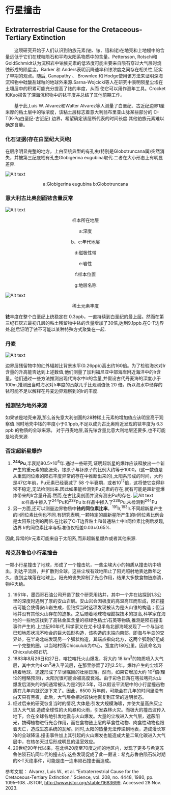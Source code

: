# 行星撞击

## Extraterrestrial Cause for the Cretaceous-Tertiary Extinction

&emsp;&emsp;这项研究开始于人们认识到铂族元素(铂、铱、锇和铑)在地壳和上地幔中的含量远低于它们在球粒陨石和平均太阳系物质中的含量。Pettersson, Rotschi和 GoldSchmidt认为沉积岩中铂族元素的低浓度可能主要来自陨石穿过大气层时烧蚀形成的陨星尘。Barker 和 Anders表明沉降速率和铱浓度之间存在相关性,证实了早期的观点。随后, Ganapathy 、 Brownlee 和 Hodge使用该方法来证明深海沉积物中硅酸盐球粒的地球外来源.Sarna-Wojcicki等人在研究中表明陨星尘埃在土壤层中的积累可能充分提高了铱的丰度，从而
使它可以用作测年工具。Crocket和Kuo报告了深海沉积物中的铱丰度并总结了其他前期工作。

&emsp;&emsp;基于此,Luis W. Alvarez和Walter Alvarez等人测量了白垩纪、古近纪边界1厘米厚的粘土层中的铱浓度，该粘土层标志着意大利翁布里亚山脉某些部分的 C-T(K-Pg白垩纪-古近纪) 边界，希望确定该层所代表的时间长度.其他铂族元素难以确定含量。

### 化石证据(存在白垩纪大灭绝)

在层序明显完整的地方，上白垩统典型的有孔虫(特别是Globotruncana属)突然消失，并被第三纪底栖有孔虫Globigerina eugubina取代.二者在大小形态上有明显差异.

![Alt text](image.png)
<center>a:Globigerina eugubina  
b:Globotruncana</center>

### 意大利古比奥剖面铱含量反常

![Alt text](image-2.png)
<center>样本所在地层  

a:深度

b、c:年代地层  

d:磁极性带  

e:岩性  

f:样本位置  

g:地层名称</center>

![Alt text](image-1.png)
<center>稀土元素丰度</center>

**铱**丰度在整个白垩纪上统稳定在 0.3ppb，一直持续到白垩纪的最上层。然而在第三纪石灰岩最初几层的粘土残留物中铱的含量增加了30倍,达到9.1ppb.在C-T边界处.随后证明了铱不可能以某种特殊方式聚集在一起.

### 丹麦

![Alt text](image-3.png)

边界层残留物中的红外辐射比背景水平(0.26ppb)高出约160倍。为了检验海水对Ir含量的升高能否达到上述数值,他们测量了加利福尼亚中部海岸附近海洋中的Ir含量。他们通过一些方法推测出现代海水中Ir的含量,并假设古代丹麦海的深度小于100m,推测出当时海水对Ir丰度的贡献几乎比观测值低 20 倍。所以海水中储存的铱可能不足以解释在丹麦边界观察到的Ir的丰度.

### 推测铱为地外来源

如果铱是地壳来源,那么首先意大利剖面的28种稀土元素的增加值应该明显高于观察值.同时地壳中铱的丰度小于0.1ppb,不足以成为古比奥附近发现的铱丰度为 6.3 ppb 的物质的全球来源。
对于丹麦地层,首先铱含量比意大利地层还要多,也不可能是地壳来源.

### 否定超新星爆炸

1. **<sup>244</sup>Pu**,半衰期80.5×10<sup>6</sup>年.通过一些研究,证明超新星的爆炸应该释放出一个新产生的重元素的膨胀壳，铱原子与钚原子的比例大约等于1000。(这一数值是从重氙同位素的陨石丰度异常的存在中推断出来的),太阳系形成的时间，大约是47亿年前，Pu元素已经衰减了 58 个半衰期，或者10<sup>17</sup>倍，这将使它变得非常不稳定,无法检测出来.因此如果能检测到Pu元素的存在,就有可能是超新星爆炸带来的Ir含量升高.然而,在古比奥剖面并没有测出Pu的存在.
   ![Alt text](image-4.png)
   <center>a:样品中掺入了<sup>244</sup>Pu和<sup>238</sup>Pu  
   b:样品中掺入了<sup>238</sup>Pu,未检测到<sup>244</sup>Pu</center>
2. 另一方面,还可以测量边界物质中**铱的同位素比率**。<sup>191</sup>Ir,<sup>193</sup>Ir.不同超新星产生的Ir同位素比例也不同.有研究表明,一颗特定的超新星所产生的Ir同位素比例会是太阳系比例的两倍.在比较了C-T边界粘土和普通粘土中Ir同位素比例后发现,边界 Ir的同位素比率与标准值仅相差0.03±0.65%.

因此,异常的Ir元素可能来自于太阳系,而非超新星爆炸或者其他来源.

### 希克苏鲁伯小行星撞击

一颗小行星撞击了地球，形成了一个撞击坑，一些尘埃大小的物质从撞击坑中喷出，到达平流层，并扩散到全球。这些尘埃有效地阻止了阳光照射地表达数年之久，直到尘埃落在地球上。阳光的丧失抑制了光合作用，结果大多数食物链崩溃，物种灭绝。

1. 1951年，墨西哥石油公司开凿了数个研究用钻井，其中一个井在钻探到1.3公里的深度时遇到了厚的安山岩层。安山岩会因极度的高温高压而形成，陨石撞击可能会使得安山岩生成，但钻探当时这项发现被认为是火山锥的构造；但当地并没有其他火山存在的迹象。之后随着地球物理勘探技术的提高,科学家在海地的一些地区找到了高铱金属含量的棕绿色粘土\石英等物质,推测是陨石撞击事件产生的.上世纪90年代,科学家又在尤卡坦半岛北部海域发现了一个与当地已知地质状况不吻合的巨大弧形构造，该构造的末端向南部，即海与半岛的交界处。在半岛北端发现另一个弧状构造，其端点指向北方，这两个弧刚好组成一个完整的圈，以当地村落Chicxulub为中心，宽度约180公里。因此命名为Chicxulub陨石坑.
2. 1883年8月26日和27日，喀拉喀托火山爆发，将大约 18 km<sup>3</sup>的物质喷入大气层，其中大约4km<sup>3</sup>进入平流层，在那里停留了2到2.5年。爆炸产生的尘埃环绕着地球，迅速形成了举世瞩目的壮丽日落。然而，如果它增加大约 10<sup>3</sup>倍(理论的粗略预测)，太阳光很可能会被高度衰减。由于彩色日落在喀拉喀托火山爆发后消失的时间通常被认为是2到2.5年，可以假设平流层中的小行星撞击物质在几年内就沉淀下来了。因此，6500 万年前，可能会在几年的时间里没有白天只有黑夜，此后，大气层会相对较快地恢复到正常的透明状态。
3. 经过后来的研究恢复当时的情况,大体是:引发大规模海啸，并使大量高热灰尘进入大气层.造成全球性的火风暴和火雨，引发森林火灾。而极大的撞击波传入地下，会在全球各地引发地震与火山爆发。大量的尘埃进入大气层，遮蔽阳光，妨碍植物进行光合作用，而在食物链上层的草食性动物、肉食性动物也跟着灭亡，造成生态系统的瓦解。同时,太阳的热量无法传递到地表，造成漫长寒冷的全球降温.撞击事件加上其引起的火山爆发也能造成大量二氧化碳进入大气层中，在核冬天过后形成明显的温室效应。
4. 20世纪90年代以来，在北纬20度至70度之间的地区内，发现了更多与希克苏鲁伯陨石坑同年代的撞击坑.这些发现促成了此一假设：希克苏鲁伯陨石坑时期的K-T灭绝事件，可能是由一连串陨石撞击而造成。

参考文献：
Alvarez, Luis W., et al. “Extraterrestrial Cause for the Cretaceous-Tertiary Extinction.” Science, vol. 208, no. 4448, 1980, pp. 1095–108. JSTOR, <http://www.jstor.org/stable/1683699>. Accessed 28 Nov. 2023.
